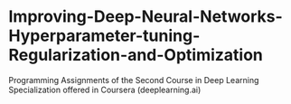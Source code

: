 # Improving-Deep-Neural-Networks-Hyperparameter-tuning-Regularization-and-Optimization
Programming Assignments of the Second Course in Deep Learning Specialization offered in Coursera (deeplearning.ai)
